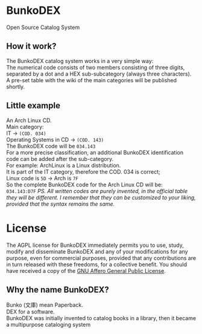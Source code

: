 # BunkoDEX
Open Source Catalog System

## How it work?

The BunkoDEX catalog system works in a very simple way:<br>
The numerical code consists of two members consisting of three digits, separated by a dot and a HEX sub-subcategory (always three characters).<br>
A pre-set table with the wiki of the main categories will be published shortly.

## Little example
An Arch Linux CD.<br>
Main category:<br>
IT -> `(COD. 034)`<br>
Operating Systems in CD -> `(COD. 143)`<br>
The BunkoDEX code will be `034.143`<br>
For a more precise classification, an additional BunkoDEX identification code can be added after the sub-category.<br>
For example: ArchLinux is a Linux distribution.<br>
It is part of the IT category, therefore the COD. 034 is correct;<br>
Linux code is `5D` -> Arch is `7F`<br>
So the complete BunkoDEX code for the Arch Linux CD will be:<br>
`034.143:D7F`
*PS. All written codes are purely invented, in the official table they will be different. I remember that they can be customized to your liking, provided that the syntax remains the same.*

# License
The AGPL license for BunkoDEX immediately permits you to use, study, modify and disseminate BunkoDEX and any of your modifications for any purpose, even for commercial purposes, provided that any contributions are in turn released with these freedoms, for a collective benefit. You should have received a copy of the [GNU Affero General Public License](https://www.gnu.org/licenses/agpl-3.0.html).

## Why the name BunkoDEX?
Bunko (文庫) mean Paperback. <br>
DEX for a software.<br>
BunkoDEX was initially invented to catalog books in a library, then it became a multipurpose cataloging system